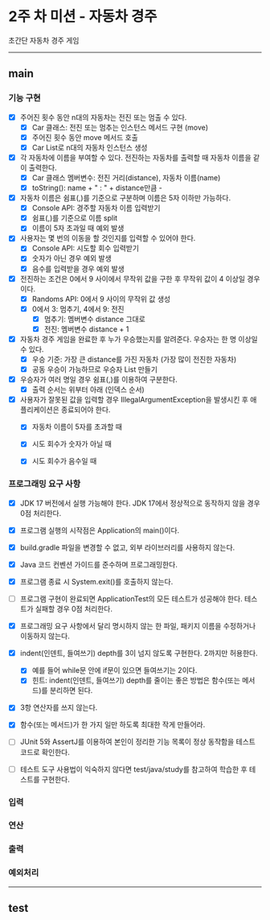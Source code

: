 # 2주 차 미션 - 자동차 경주  
초간단 자동차 경주 게임  
* * * * *  
## main  
### 기능 구현  
- [x] 주어진 횟수 동안 n대의 자동차는 전진 또는 멈출 수 있다.  
  - [x] Car 클래스: 전진 또는 멈추는 인스턴스 메서드 구현 (move)
  - [x] 주어진 횟수 동안 move 메서드 호출
  - [x] Car List로 n대의 자동차 인스턴스 생성
- [x] 각 자동차에 이름을 부여할 수 있다. 전진하는 자동차를 출력할 때 자동차 이름을 같이 출력한다.  
  - [x] Car 클래스 멤버변수: 전진 거리(distance), 자동차 이름(name)
  - [x] toString(): name + " : " + distance만큼 -
- [x] 자동차 이름은 쉼표(,)를 기준으로 구분하며 이름은 5자 이하만 가능하다.  
  - [x] Console API: 경주할 자동차 이름 입력받기
  - [x] 쉼표(,)를 기준으로 이름 split
  - [x] 이름이 5자 초과일 때 예외 발생
- [x] 사용자는 몇 번의 이동을 할 것인지를 입력할 수 있어야 한다.  
  - [x] Console API: 시도할 회수 입력받기
  - [x] 숫자가 아닌 경우 예외 발생
  - [x] 음수를 입력받을 경우 예외 발생
- [x] 전진하는 조건은 0에서 9 사이에서 무작위 값을 구한 후 무작위 값이 4 이상일 경우이다.  
  - [x] Randoms API: 0에서 9 사이의 무작위 값 생성
  - [x] 0에서 3: 멈추기, 4에서 9: 전진
    - [x] 멈추기: 멤버변수 distance 그대로
    - [x] 전진: 멤버변수 distance + 1 
- [x] 자동차 경주 게임을 완료한 후 누가 우승했는지를 알려준다. 우승자는 한 명 이상일 수 있다.  
  - [x] 우승 기준: 가장 큰 distance를 가진 자동차 (가장 많이 전진한 자동차)
  - [x] 공동 우승이 가능하므로 우승자 List 만들기
- [x] 우승자가 여러 명일 경우 쉼표(,)를 이용하여 구분한다.  
  - [x] 출력 순서는 위부터 아래 (인덱스 순서)
- [x] 사용자가 잘못된 값을 입력할 경우 IllegalArgumentException을 발생시킨 후 애플리케이션은 종료되어야 한다.  
  - [x] 자동차 이름이 5자를 초과할 때
  - [x] 시도 회수가 숫자가 아닐 때
  - [x] 시도 회수가 음수일 때  


### 프로그래밍 요구 사항

- [x] JDK 17 버전에서 실행 가능해야 한다. JDK 17에서 정상적으로 동작하지 않을 경우 0점 처리한다.
- [x] 프로그램 실행의 시작점은 Application의 main()이다.
- [x] build.gradle 파일을 변경할 수 없고, 외부 라이브러리를 사용하지 않는다.
- [x] Java 코드 컨벤션 가이드를 준수하며 프로그래밍한다.
- [x] 프로그램 종료 시 System.exit()를 호출하지 않는다.
- [ ] 프로그램 구현이 완료되면 ApplicationTest의 모든 테스트가 성공해야 한다. 테스트가 실패할 경우 0점 처리한다.
- [x] 프로그래밍 요구 사항에서 달리 명시하지 않는 한 파일, 패키지 이름을 수정하거나 이동하지 않는다.
- [x] indent(인덴트, 들여쓰기) depth를 3이 넘지 않도록 구현한다. 2까지만 허용한다.  
  - [x] 예를 들어 while문 안에 if문이 있으면 들여쓰기는 2이다.  
  - [x] 힌트: indent(인덴트, 들여쓰기) depth를 줄이는 좋은 방법은 함수(또는 메서드)를 분리하면 된다.  
- [x] 3항 연산자를 쓰지 않는다.  
- [x] 함수(또는 메서드)가 한 가지 일만 하도록 최대한 작게 만들어라.  
- [ ] JUnit 5와 AssertJ를 이용하여 본인이 정리한 기능 목록이 정상 동작함을 테스트 코드로 확인한다.
- [ ] 테스트 도구 사용법이 익숙하지 않다면 test/java/study를 참고하여 학습한 후 테스트를 구현한다.



### 입력  

### 연산  

### 출력  

### 예외처리  

* * * * *  
## test  

